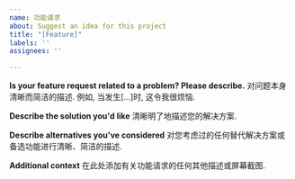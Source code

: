 ```yaml
---
name: 功能请求
about: Suggest an idea for this project
title: "[Feature]"
labels: ''
assignees: ''

---
```


**Is your feature request related to a problem? Please describe.**
对问题本身清晰而简洁的描述. 例如, 当发生[...]时, 这令我很烦恼.

**Describe the solution you'd like**
清晰明了地描述您的解决方案.

**Describe alternatives you've considered**
对您考虑过的任何替代解决方案或备选功能进行清晰、简洁的描述.

**Additional context**
在此处添加有关功能请求的任何其他描述或屏幕截图.

